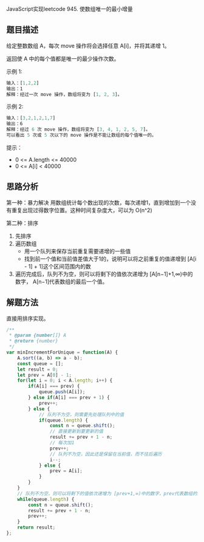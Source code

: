
JavaScript实现leetcode 945. 使数组唯一的最小增量

## 题目描述
给定整数数组 A，每次 move 操作将会选择任意 A[i]，并将其递增 1。

返回使 A 中的每个值都是唯一的最少操作次数。

示例 1:
```js
输入：[1,2,2]
输出：1
解释：经过一次 move 操作，数组将变为 [1, 2, 3]。
```
示例 2:
```js
输入：[3,2,1,2,1,7]
输出：6
解释：经过 6 次 move 操作，数组将变为 [3, 4, 1, 2, 5, 7]。
可以看出 5 次或 5 次以下的 move 操作是不能让数组的每个值唯一的。
```
提示：
- 0 <= A.length <= 40000
- 0 <= A[i] < 40000

## 思路分析
第一种：暴力解决
用数组统计每个数出现的次数，每次递增1，直到增加到一个没有重复出现过得数字位置。这种时间复杂度大，可以为 O(n^2)

第二种：排序
1. 先排序
2. 遍历数组
   - 用一个队列来保存当前重复需要递增的一些值
   - 找到前一个值和当前值差值大于1的，说明可以将之前重复的值递增到 [A[i - 1] + 1]这个区间范围内的数
3. 遍历完成后，队列不为空，则可以将剩下的值依次递增为 [A[n−1]+1,∞)中的数字， A[n−1]代表数组的最后一个值。


## 解题方法

直接用排序实现。
```js
/**
 * @param {number[]} A
 * @return {number}
 */
var minIncrementForUnique = function(A) {
    A.sort((a, b) => a - b);
    const queue = [];
    let result = 0;
    let prev = A[0] - 1;
    for(let i = 0; i < A.length; i++) {
        if(A[i] === prev) {
            queue.push(A[i]);
        } else if(A[i] === prev + 1) {
            prev++;
        } else {
            // 队列不为空，则需要先处理队列中的值
            if(queue.length) {
                const n = queue.shift();
                // 直接更新到要更新的值
                result += prev + 1 - n;
                // 每次加1
                prev++;
                // 队列不为空，因此还是保留在当前值，而不往后遍历
                i--;
            } else {
                prev = A[i];
            }
        }
    }
    // 队列不为空，则可以将剩下的值依次递增为 [prev+1,∞)中的数字，prev代表数组的最后一个值。
    while(queue.length) {
        const n = queue.shift();
        result += prev + 1 - n;
        prev++;
    }
    return result;
};
```